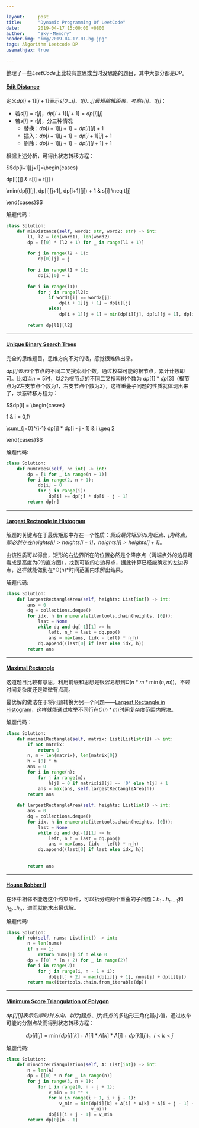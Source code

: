 ```yaml
---

layout:     post
title:      "Dynamic Programming Of LeetCode"
date:       2019-04-17 15:00:00 +0800
author:     "Sky丶Memory"
header-img: "img/2019-04-17-01-bg.jpg"
tags: Algorithm Leetcode DP
usemathjax: true

---
```


整理了一些*LeetCode*上比较有意思或当时没思路的题目，其中大部分都是*DP*。

#### [Edit Distance](<https://leetcode.com/problems/edit-distance/>)

定义$dp[i+1][j+1]$表示*s[0…i]*、*t[0…j]*最短编辑距离，考察*s[i]*、*t[j]*：

- 若$s[i] = t[j]，dp[i+1][j+1] = dp[i][j]$
- 若$s[i] \neq t[j]$，分三种情况
  - 替换：$dp[i+1][j+1] = dp[i][j]  +  1$
  - 插入：$dp[i+1][j+1] = dp[i+1][j]  +  1$
  - 删除：$dp[i+1][j+1] = dp[i][j+1]  +  1$

根据上述分析，可得出状态转移方程：

$$dp[i+1][j+1]=\begin{cases}

dp[i][j] & s[i] = t[j] \\

\min(dp[i][j], dp[i][j+1], dp[i+1][j]) + 1 & s[i] \neq t[j]

\end{cases}$$

解题代码：

```python
class Solution:
    def minDistance(self, word1: str, word2: str) -> int:
        l1, l2 = len(word1), len(word2)
        dp = [[0] * (l2 + 1) for _ in range(l1 + 1)]
        
        for j in range(l2 + 1):
            dp[0][j] = j
        
        for i in range(l1 + 1):
            dp[i][0] = i
        
        for i in range(l1):
            for j in range(l2):
                if word1[i] == word2[j]:
                    dp[i + 1][j + 1] = dp[i][j]
                else:
                    dp[i + 1][j + 1] = min(dp[i][j], dp[i][j + 1], dp[i + 1][j]) + 1
        
        return dp[l1][l2]
```

---

#### [Unique Binary Search Trees](<https://leetcode.com/problems/unique-binary-search-trees/>)

完全的思维题目，思维方向不对的话，感觉很难做出来。

*dp[i\]*表示*i*个节点的不同二叉搜索树个数，通过枚举可能的根节点，累计计数即可。比如当$n=5$时，以*2*为根节点的不同二叉搜索树个数为 $dp[1] * dp[3]$（根节点为*2*左支节点个数为*1*，右支节点个数为*3*），这样重叠子问题的性质就体现出来了，状态转移方程为：

$$dp[i] = \begin{cases}

1 & i = 0,1\\

\sum_{j=0}^{i-1}  dp[j] * dp[i - j - 1] & i \geq 2

\end{cases}$$

解题代码:

```python
class Solution:
    def numTrees(self, n: int) -> int:
        dp = [1 for _ in range(n + 1)]
        for i in range(2, n + 1):
            dp[i] = 0
            for j in range(i):
                dp[i] += dp[j] * dp[i - j - 1]
        return dp[n]
```

---

#### [Largest Rectangle in Histogram](<https://leetcode.com/problems/largest-rectangle-in-histogram/>)

解题的关键点在于最优矩形中存在一个性质：*假设最优矩形以i为起点、j为终点，那必然存在$heights[i] > heights[i - 1]、heights[j] > heights[j + 1]$*。

由该性质可以得出，矩形的右边界所在的位置必然是个降序点（两端点外的边界可看成是高度为*0*的直方图），找到可能的右边界点，据此计算已经能确定的左边界点，这样就能做到在*O(n)*时间范围内求解出结果。

解题代码:

```python
class Solution:
    def largestRectangleArea(self, heights: List[int]) -> int:
        ans = 0
        dq = collections.deque()
        for idx, h in enumerate(itertools.chain(heights, [0])):
            last = None
            while dq and dq[-1][1] >= h:
                left, n_h = last = dq.pop()
                ans = max(ans, (idx - left) * n_h)
            dq.append((last[0] if last else idx, h))
        return ans
```



---

####  [ Maximal Rectangle](<https://leetcode.com/problems/maximal-rectangle/>)

这道题目比较有意思，利用前缀和思想是很容易想到$O(n * m * \min(n, m))$，不过时间复杂度还是略微有点高。

最优解的做法在于将问题转换为另一个问题——[Largest Rectangle in Histogram](<https://leetcode.com/problems/largest-rectangle-in-histogram/>)，这样就能通过枚举不同行在$O(n * m)$时间复杂度范围内解决。

解题代码：

```python
class Solution:
    def maximalRectangle(self, matrix: List[List[str]]) -> int:
        if not matrix:
            return 0
        n, m = len(matrix), len(matrix[0])
        h = [0] * m
        ans = 0
        for i in range(n):
            for j in range(m):
                h[j] = 0 if matrix[i][j] == '0' else h[j] + 1
            ans = max(ans, self.largestRectangleArea(h))
        return ans
             
    def largestRectangleArea(self, heights: List[int]) -> int:
        ans = 0
        dq = collections.deque()
        for idx, h in enumerate(itertools.chain(heights, [0])):
            last = None
            while dq and dq[-1][1] >= h:
                left, n_h = last = dq.pop()
                ans = max(ans, (idx - left) * n_h)
            dq.append((last[0] if last else idx, h))
              
            
        return ans
```

---

#### [House Robber II](https://leetcode.com/problems/house-robber-ii/)

在环中相邻不能选这个约束条件，可以拆分成两个重叠的子问题：$h_1…h_{n-1}$和$h_2…h_n$，进而就能求出最优解。

解题代码:

```python
class Solution:
    def rob(self, nums: List[int]) -> int:
        n = len(nums)
        if n <= 1:
            return nums[0] if n else 0
        dp = [[0] * (n + 2) for _ in range(2)]
        for i in range(2):
            for j in range(i, n - 1 + i):
                dp[i][j + 2] = max(dp[i][j + 1], nums[j] + dp[i][j])
        return max(itertools.chain.from_iterable(dp))
```

---

#### [ Minimum Score Triangulation of Polygon](https://leetcode.com/problems/minimum-score-triangulation-of-polygon/)

*dp\[i]\[j]*表示沿顺时针方向，以*i*为起点、*j*为终点的多边形三角化最小值，通过枚举可能的分割点故而得到状态转移方程：

$$dp[i][j]=\min(dp[i][k] + A[i]*A[k]*A[j] + dp[k][j])，i < k < j $$

解题代码:

```python
class Solution:
    def minScoreTriangulation(self, A: List[int]) -> int:
        n = len(A)
        dp = [[0] * n for _ in range(n)]
        for j in range(3, n + 1):
            for i in range(0, n - j + 1):
                v_min = 10 ** 9 
                for k in range(i + 1, i + j - 1):
                    v_min = min(dp[i][k] + A[i] * A[k] * A[i + j - 1] + dp[k][i + j - 1],
                                v_min)
                dp[i][i + j - 1] = v_min
        return dp[0][n - 1]        
```



